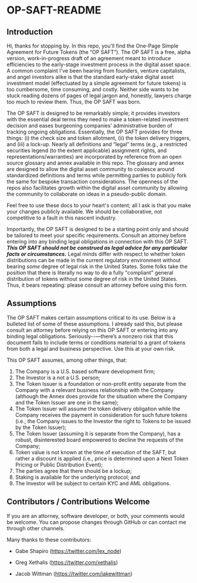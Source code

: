 # OP-SAFT-README

## Introduction

Hi, thanks for stopping by. In this repo, you'll find the One-Page Simple Agreement for Future Tokens (the “OP SAFT”). The OP SAFT is a free, alpha version, work-in-progress draft of an agreement meant to introduce efficiencies to the early-stage investment process in the digital asset space. A common complaint I've been hearing from founders, venture capitalists, and angel investors alike is that the standard early-stake digital asset investment model (effectuated by a simple agreement for future tokens) is too cumbersome, time consuming, and costly. Neither side wants to be stuck reading dozens of pages of legal jargon and, honestly, lawyers charge too much to review them. Thus, the OP SAFT was born. 

The OP SAFT is designed to be remarkably simple; it provides investors with the essential deal terms they need to make a token-related investment decision and eases burgeoning companies’ administrative burden of tracking ongoing obligations. Essentially, the OP SAFT provides for three things: (i) the check size and token allotment, (ii) the token delivery triggers, and (iii) a lock-up. Nearly all definitions and “legal” terms (e.g., a restricted securities legend (to the extent applicable) assignment rights, and representations/warranties) are incorporated by reference from an open source glossary and annex available in this repo. The glossary and annex are designed to allow the digital asset community to coalesce around standardized definitions and terms while permitting parties to publicly fork the same for bespoke transaction considerations. The openness of the repos also facilitates growth within the digital asset community by allowing the community to collaborate on ideas in a pseudo-public domain. 

Feel free to use these docs to your heart's content; all I ask is that you make your changes publicly available. We should be collaborative, not competitive to a fault in this nascent industry. 

Importantly, the OP SAFT is designed to be a starting point only and should be tailored to meet your specific requirements. Consult an attorney before entering into any binding legal obligations in connection with this OP SAFT. ***This OP SAFT should not be construed as legal advice for any particular facts or circumstances.*** Legal minds differ with respect to whether token distributions can be made in the current regulatory environment without bearing *some* degree of legal risk in the United States. Some folks take the position that there is literally no way to do a fully "compliant" general distribution of tokens without some degree of risk in the United States. Thus, it bears repeating: please consult an attorney before using this form.

## Assumptions

The OP SAFT makes certain assumptions critical to its use. Below is a bulleted list of some of these assumptions. I already said this, but please consult an attorney before relying on this OP SAFT or entering into any binding legal obligations. Seriously--—there’s a nonzero risk that this document fails to include terms or conditions material to a grant of tokens from both a legal and business perspective. Use this at your own risk. 

This OP SAFT assumes, among other things, that:

1. The Company is a U.S. based software development firm;
2. The Investor is a not a U.S. person;
3. The Token Issuer is a foundation or non-profit entity separate from the Company with a relevant business relationship with the Company (although the Annex does provide for the situation where the Company and the Token Issuer are one in the same);
4. The Token Issuer will assume the token delivery obligation while the Company receives the payment in consideration for such future tokens (i.e., the Company issues to the Investor the right to Tokens to be issued by the Token Issuer);
5. The Token Issuer (assuming it is separate from the Company), has a robust, disinterested board empowered to decline the requests of the Company;
6. Token value is not known at the time of execution of the SAFT, but rather a discount is applied (i.e., price is determined upon a Next Token Pricing or Public Distribution Event);
7. The parties agree that there should be a lockup;
8. Staking is available for the underlying protocol; and
9. The Investor will be subject to certain KYC and AML obligations.


## Contributors / Contributions Welcome

If you are an attorney, software developer, or both, your comments would be welcome. You can propose changes through GitHub or can contact me through other channels.

Many thanks to these contributors:

* Gabe Shapiro (https://twitter.com/lex_node)

* Greg Xethalis (https://twitter.com/xethalis)

* Jacob Wittman (https://twitter.com/jakewittman)
